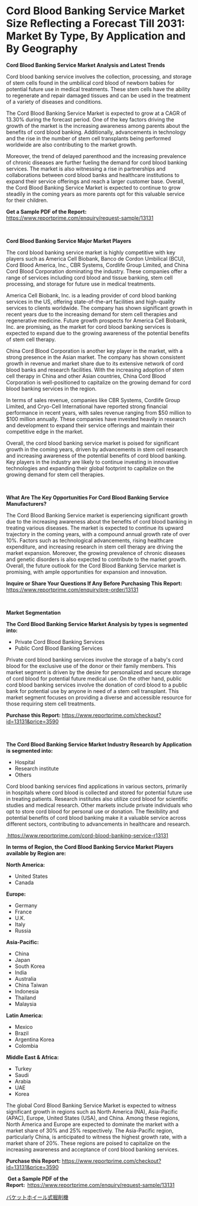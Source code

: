 <p><h1>Cord Blood Banking Service Market Size Reflecting a Forecast Till 2031: Market By Type, By Application and By Geography</h1></p><p><strong>Cord Blood Banking Service Market Analysis and Latest Trends</strong></p>
<p><p>Cord blood banking service involves the collection, processing, and storage of stem cells found in the umbilical cord blood of newborn babies for potential future use in medical treatments. These stem cells have the ability to regenerate and repair damaged tissues and can be used in the treatment of a variety of diseases and conditions.</p><p>The Cord Blood Banking Service Market is expected to grow at a CAGR of 13.30% during the forecast period. One of the key factors driving the growth of the market is the increasing awareness among parents about the benefits of cord blood banking. Additionally, advancements in technology and the rise in the number of stem cell transplants being performed worldwide are also contributing to the market growth.</p><p>Moreover, the trend of delayed parenthood and the increasing prevalence of chronic diseases are further fueling the demand for cord blood banking services. The market is also witnessing a rise in partnerships and collaborations between cord blood banks and healthcare institutions to expand their service offerings and reach a larger customer base. Overall, the Cord Blood Banking Service Market is expected to continue to grow steadily in the coming years as more parents opt for this valuable service for their children.</p></p>
<p><strong>Get a Sample PDF of the Report:&nbsp;</strong> <a href="https://www.reportprime.com/enquiry/request-sample/13131">https://www.reportprime.com/enquiry/request-sample/13131</a></p>
<p>&nbsp;</p>
<p><strong>Cord Blood Banking Service Major Market Players</strong></p>
<p><p>The cord blood banking service market is highly competitive with key players such as America Cell Biobank, Banco de Cordon Umbilical (BCU), Cord Blood America, Inc., CBR Systems, Cordlife Group Limited, and China Cord Blood Corporation dominating the industry. These companies offer a range of services including cord blood and tissue banking, stem cell processing, and storage for future use in medical treatments.</p><p>America Cell Biobank, Inc. is a leading provider of cord blood banking services in the US, offering state-of-the-art facilities and high-quality services to clients worldwide. The company has shown significant growth in recent years due to the increasing demand for stem cell therapies and regenerative medicine. Future growth prospects for America Cell Biobank, Inc. are promising, as the market for cord blood banking services is expected to expand due to the growing awareness of the potential benefits of stem cell therapy.</p><p>China Cord Blood Corporation is another key player in the market, with a strong presence in the Asian market. The company has shown consistent growth in revenue and market share due to its extensive network of cord blood banks and research facilities. With the increasing adoption of stem cell therapy in China and other Asian countries, China Cord Blood Corporation is well-positioned to capitalize on the growing demand for cord blood banking services in the region.</p><p>In terms of sales revenue, companies like CBR Systems, Cordlife Group Limited, and Cryo-Cell International have reported strong financial performance in recent years, with sales revenue ranging from $50 million to $100 million annually. These companies have invested heavily in research and development to expand their service offerings and maintain their competitive edge in the market.</p><p>Overall, the cord blood banking service market is poised for significant growth in the coming years, driven by advancements in stem cell research and increasing awareness of the potential benefits of cord blood banking. Key players in the industry are likely to continue investing in innovative technologies and expanding their global footprint to capitalize on the growing demand for stem cell therapies.</p></p>
<p>&nbsp;</p>
<p><strong>What Are The Key Opportunities For Cord Blood Banking Service Manufacturers?</strong></p>
<p><p>The Cord Blood Banking Service market is experiencing significant growth due to the increasing awareness about the benefits of cord blood banking in treating various diseases. The market is expected to continue its upward trajectory in the coming years, with a compound annual growth rate of over 10%. Factors such as technological advancements, rising healthcare expenditure, and increasing research in stem cell therapy are driving the market expansion. Moreover, the growing prevalence of chronic diseases and genetic disorders is also expected to contribute to the market growth. Overall, the future outlook for the Cord Blood Banking Service market is promising, with ample opportunities for expansion and innovation.</p></p>
<p><strong>Inquire or Share Your Questions If Any Before Purchasing This Report:</strong> <a href="https://www.reportprime.com/enquiry/pre-order/13131">https://www.reportprime.com/enquiry/pre-order/13131</a></p>
<p>&nbsp;</p>
<p><strong>Market Segmentation</strong></p>
<p><strong>The Cord Blood Banking Service Market Analysis by types is segmented into:</strong></p>
<p><ul><li>Private Cord Blood Banking Services</li><li>Public Cord Blood Banking Services</li></ul></p>
<p><p>Private cord blood banking services involve the storage of a baby's cord blood for the exclusive use of the donor or their family members. This market segment is driven by the desire for personalized and secure storage of cord blood for potential future medical use. On the other hand, public cord blood banking services involve the donation of cord blood to a public bank for potential use by anyone in need of a stem cell transplant. This market segment focuses on providing a diverse and accessible resource for those requiring stem cell treatments.</p></p>
<p><strong>Purchase this Report:&nbsp;</strong><a href="https://www.reportprime.com/checkout?id=13131&price=3590">https://www.reportprime.com/checkout?id=13131&price=3590</a></p>
<p>&nbsp;</p>
<p><strong>The Cord Blood Banking Service Market Industry Research by Application is segmented into:</strong></p>
<p><ul><li>Hospital</li><li>Research institute</li><li>Others</li></ul></p>
<p><p>Cord blood banking services find applications in various sectors, primarily in hospitals where cord blood is collected and stored for potential future use in treating patients. Research institutes also utilize cord blood for scientific studies and medical research. Other markets include private individuals who opt to store cord blood for personal use or donation. The flexibility and potential benefits of cord blood banking make it a valuable service across different sectors, contributing to advancements in healthcare and research.</p></p>
<p><a href="https://www.reportprime.com/cord-blood-banking-service-r13131">&nbsp;https://www.reportprime.com/cord-blood-banking-service-r13131</a></p>
<p><strong>In terms of Region, the Cord Blood Banking Service Market Players available by Region are:</strong></p>
<p>
    <p> <strong> North America: </strong>
        <ul>
            <li>United States</li>
            <li>Canada</li>
        </ul>
        </p> 
    <p> <strong> Europe: </strong>
        <ul>
            <li>Germany</li>
            <li>France</li>
            <li>U.K.</li>
            <li>Italy</li>
            <li>Russia</li>
        </ul>
        </p> 
    <p> <strong> Asia-Pacific: </strong>
        <ul>
            <li>China</li>
            <li>Japan</li>
            <li>South Korea</li>
            <li>India</li>
            <li>Australia</li>
            <li>China Taiwan</li>
            <li>Indonesia</li>
            <li>Thailand</li>
            <li>Malaysia</li>
        </ul>
        </p> 
    <p> <strong> Latin America: </strong>
        <ul>
            <li>Mexico</li>
            <li>Brazil</li>
            <li>Argentina Korea</li>
            <li>Colombia</li>
        </ul>
        </p> 
    <p> <strong> Middle East & Africa: </strong>
        <ul>
            <li>Turkey</li>
            <li>Saudi</li>
            <li>Arabia</li>
            <li>UAE</li>
            <li>Korea</li>
        </ul>
    </p>
    </p>
<p><p>The global Cord Blood Banking Service Market is expected to witness significant growth in regions such as North America (NA), Asia-Pacific (APAC), Europe, United States (USA), and China. Among these regions, North America and Europe are expected to dominate the market with a market share of 30% and 25% respectively. The Asia-Pacific region, particularly China, is anticipated to witness the highest growth rate, with a market share of 20%. These regions are poised to capitalize on the increasing awareness and acceptance of cord blood banking services.</p></p>
<p><strong>Purchase this Report: </strong><a href="https://www.reportprime.com/checkout?id=13131&price=3590">https://www.reportprime.com/checkout?id=13131&price=3590</a></p>
<p>&nbsp;<strong>Get a Sample PDF of the Report:&nbsp;&nbsp;</strong><a href="https://www.reportprime.com/enquiry/request-sample/13131">https://www.reportprime.com/enquiry/request-sample/13131</a></p>
<p><strong></strong></p>
<p><p><a href="https://medium.com/@barrycuda1974/%E3%83%90%E3%82%B1%E3%83%83%E3%83%88%E3%83%9B%E3%82%A4%E3%83%BC%E3%83%AB%E6%8E%98%E5%89%8A%E6%A9%9F%E3%81%AE%E5%B8%82%E5%A0%B4%E5%B1%95%E6%9C%9B-%E6%A5%AD%E7%95%8C%E6%A6%82%E8%A6%81%E3%81%A8%E4%BA%88%E6%B8%AC-2024%E5%B9%B4%E3%81%8B%E3%82%892031%E5%B9%B4-6bbf513a3499">バケットホイール式掘削機</a></p></p>